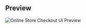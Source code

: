 
## Preview

![Online Store Checkout UI Preview](https://github.com/ebulfez21/Html_Task/blob/main/html-task-create-simple-table/SharedScreenshot.jpg)